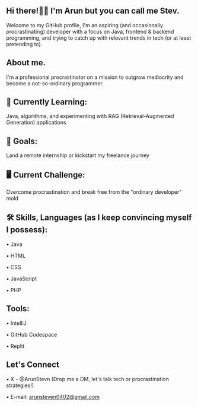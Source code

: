 ## Hi there!👋🏻 I'm Arun but you can call me Stev.

Welcome to my GitHub profile, I'm an aspiring (and occasionally procrastinating) developer with a focus on Java, frontend & backend programming, and trying to catch up with relevant trends in tech (or at least pretending to).

## About me.
I'm a professional procrastinator on a mission to outgrow mediocrity and become a not-so-ordinary programmer.

## 🌱 Currently Learning: 
Java, algorithms, and experimenting with RAG (Retrieval-Augmented Generation) applications

## 🎯 Goals: 
Land a remote internship or kickstart my freelance journey

## 🖥️ Current Challenge: 

Overcome procrastination and break free from the "ordinary developer" mold

## 🛠️ Skills, Languages (as I keep convincing myself I possess):

• Java

• HTML

• CSS

• JavaScript

• PHP


## Tools:

• IntelliJ

• GitHub Codespace

• Replit

## Let's Connect

• X - @ArunStevn (Drop me a DM, let's talk tech or procrastination strategies!)

• E-mail: arunsteven0402@gmail.com

